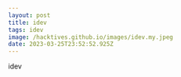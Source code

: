 ```yaml
---
layout: post
title: idev
tags: idev
image: /hacktives.github.io/images/idev.my.jpeg
date: 2023-03-25T23:52:52.925Z
---
```

i﻿dev